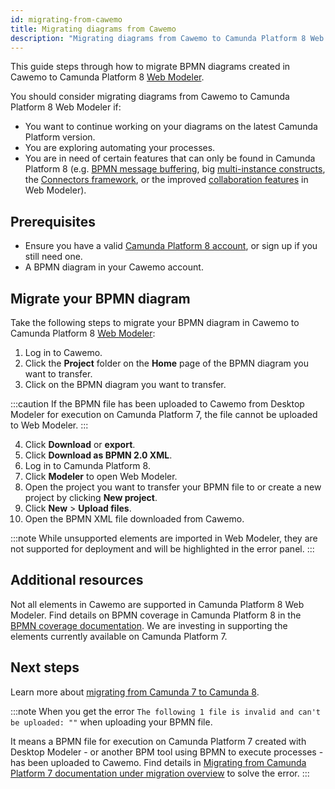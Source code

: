 ```yaml
---
id: migrating-from-cawemo
title: Migrating diagrams from Cawemo
description: "Migrating diagrams from Cawemo to Camunda Platform 8 Web Modeler"
---
```


This guide steps through how to migrate BPMN diagrams created in Cawemo to Camunda Platform 8 [Web Modeler](https://modeler.cloud.camunda.io/).

You should consider migrating diagrams from Cawemo to Camunda Platform 8 Web Modeler if:

- You want to continue working on your diagrams on the latest Camunda Platform version.
- You are exploring automating your processes.
- You are in need of certain features that can only be found in Camunda Platform 8 (e.g. [BPMN message buffering](/components/concepts/messages.md#message-buffering), big [multi-instance constructs](/components/modeler/bpmn/multi-instance/multi-instance.md), the [Connectors framework](/components/connectors/introduction.md), or the improved [collaboration features](/components/modeler/web-modeler/collaboration.md) in Web Modeler).

## Prerequisites

- Ensure you have a valid [Camunda Platform 8 account](/guides/create-account.md), or sign up if you still need one.
- A BPMN diagram in your Cawemo account.

## Migrate your BPMN diagram

Take the following steps to migrate your BPMN diagram in Cawemo to Camunda Platform 8 [Web Modeler](/components/modeler/web-modeler/launch-cloud-modeler.md):

1. Log in to Cawemo.
2. Click the **Project** folder on the **Home** page of the BPMN diagram you want to transfer.
3. Click on the BPMN diagram you want to transfer.

:::caution
If the BPMN file has been uploaded to Cawemo from Desktop Modeler for execution on Camunda Platform 7, the file cannot be uploaded to Web Modeler.
:::

4. Click **Download** or **export**.
5. Click **Download as BPMN 2.0 XML**.
6. Log in to Camunda Platform 8.
7. Click **Modeler** to open Web Modeler.
8. Open the project you want to transfer your BPMN file to or create a new project by clicking **New project**.
9. Click **New** > **Upload files**.
10. Open the BPMN XML file downloaded from Cawemo.

:::note
While unsupported elements are imported in Web Modeler, they are not supported for deployment and will be highlighted in the error panel.
:::

## Additional resources

Not all elements in Cawemo are supported in Camunda Platform 8 Web Modeler. Find details on BPMN coverage in Camunda Platform 8 in the [BPMN coverage documentation](/components/modeler/bpmn/bpmn-coverage.md). We are investing in supporting the elements currently available on Camunda Platform 7.

## Next steps

Learn more about [migrating from Camunda 7 to Camunda 8](/guides/migrating-from-camunda-platform-7.md).

:::note
When you get the error `The following 1 file is invalid and can't be uploaded: ""` when uploading your BPMN file.

It means a BPMN file for execution on Camunda Platform 7 created with Desktop Modeler - or another BPM tool using BPMN to execute processes - has been uploaded to Cawemo. Find details in [Migrating from Camunda Platform 7 documentation under migration overview](/guides/migrating-from-camunda-platform-7.md#migration-overview) to solve the error.
:::
